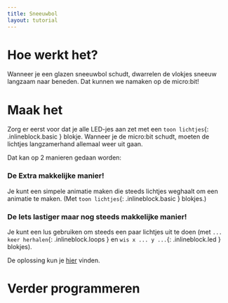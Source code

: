 ```yaml
---
title: Sneeuwbol
layout: tutorial
---
```


# Hoe werkt het?

Wanneer je een glazen sneeuwbol schudt, dwarrelen de vlokjes sneeuw langzaam naar beneden.
Dat kunnen we namaken op de micro:bit!

# Maak het

Zorg er eerst voor dat je alle LED-jes aan zet met een `toon lichtjes`{: .inlineblock.basic } blokje.
Wanneer je de micro:bit schudt, moeten de lichtjes langzamerhand allemaal weer uit gaan.

Dat kan op 2 manieren gedaan worden:

### De Extra makkelijke manier!

Je kunt een simpele animatie maken die steeds lichtjes weghaalt om een animatie te maken. (Met `toon lichtjes`{: .inlineblock.basic } blokjes.)

### De Iets lastiger maar nog steeds makkelijke manier!

Je kunt een lus gebruiken om steeds een paar lichtjes uit te doen (met `... keer herhalen`{: .inlineblock.loops } en `wis x ... y ...`{: .inlineblock.led } blokjes).

De oplossing kun je <a href="https://makecode.microbit.org/S95917-42214-17744-03311" target="_blank">hier</a> vinden.

# Verder programmeren

